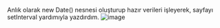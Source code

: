 Anlık olarak new Date() nesnesi oluşturup hazır verileri işleyerek, sayfayı setInterval yardımıyla yazdırdım.
![image](https://github.com/dgnyldrm7/Digital-Clock-Simply/assets/94688501/3ade786b-5bb7-41f7-8ba4-c7b3e392f6a2)
